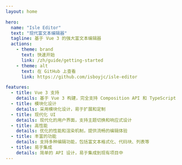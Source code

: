 ```yaml
---
layout: home

hero:
  name: "Isle Editor"
  text: "现代富文本编辑器"
  tagline: 基于 Vue 3 的强大富文本编辑器
  actions:
    - theme: brand
      text: 快速开始
      link: /zh/guide/getting-started
    - theme: alt
      text: 在 GitHub 上查看
      link: https://github.com/isboyjc/isle-editor

features:
  - title: Vue 3 支持
    details: 基于 Vue 3 构建，完全支持 Composition API 和 TypeScript
  - title: 模块化设计
    details: 采用模块化设计，易于扩展和定制
  - title: 现代化 UI
    details: 现代化的用户界面，支持主题切换和响应式设计
  - title: 高性能
    details: 优化的性能和渲染机制，提供流畅的编辑体验
  - title: 丰富的功能
    details: 支持多种编辑功能，包括富文本格式化、代码块、列表等
  - title: 易于集成
    details: 简单的 API 设计，易于集成到现有项目中
---
```

